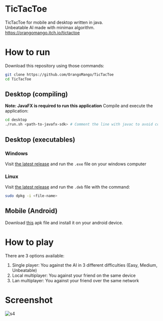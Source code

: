 # TicTacToe
TicTacToe for mobile and desktop written in java.  
Unbeatable AI made with minimax algorithm.  
https://orangomango.itch.io/tictactoe
# How to run
Download this repository using those commands:
```bash
git clone https://github.com/OrangoMango/TicTacToe
cd TicTacToe
```
## Desktop (compiling)
**Note: JavaFX is required to run this application**
Compile and execute the application:
```bash
cd desktop
./run.sh <path-to-javafx-sdk> # Comment the line with javac to avoid compiling
```
## Desktop (executables)
### Windows
Visit [the latest release](https://github.com/OrangoMango/TicTacToe/releases/lates) and run the `.exe` file on your windows computer
### Linux
Visit [the latest release](https://github.com/OrangoMango/TicTacToe/releases/lates) and run the `.deb` file with the command:
```bash
sudo dpkg -i <file-name>
```
## Mobile (Android)
Download [this](https://github.com/OrangoMango/TicTacToe/raw/main/mobile/tictactoe.apk) apk file and install it on your android device.
# How to play
There are 3 options available:
1. Single player: You against the AI in 3 different difficulties (Easy, Medium, Unbeatable)
2. Local multiplayer: You against your friend on the same device
3. Lan multiplayer: You against your friend over the same network
# Screenshot
![s4](https://user-images.githubusercontent.com/61402409/172897237-5f6b6b47-d09d-4910-8288-052867db1f3e.png)
